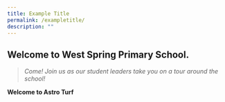 ```yaml
---
title: Example Title
permalink: /exampletitle/
description: ""
---
```


## Welcome to West Spring Primary School.
> *Come! Join us as our student leaders take you on a tour around the school!*


__Welcome to Astro Turf__